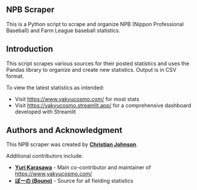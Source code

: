 ## **NPB Scraper**

This is a Python script to scrape and organize NPB (Nippon Professional Baseball) and Farm League baseball statistics.

## **Introduction**

This script scrapes various sources for their posted statistics and uses the Pandas library to organize and create new statistics. Output is in CSV format.

To view the latest statistics as intended:
- Visit https://www.yakyucosmo.com/ for most stats
- Visit https://yakyucosmo.streamlit.app/ for a comprehensive dashboard developed with Streamlit

## **Authors and Acknowledgment**

This NPB scraper was created by **[Christian Johnson](https://github.com/chrisj117)**.

Additional contributors include:

- **[Yuri Karasawa](https://www.yakyucosmo.com/)** - Main co-contributor and maintainer of https://www.yakyucosmo.com/
- **[ぼーの (Bouno)](https://bo-no05.hatenadiary.org/)** - Source for all fielding statistics

